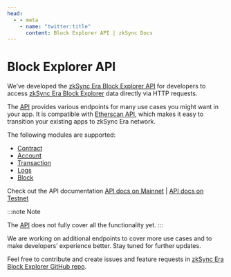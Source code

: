 ```yaml
---
head:
  - - meta
    - name: "twitter:title"
      content: Block Explorer API | zkSync Docs
---
```


# Block Explorer API

We’ve developed the [zkSync Era Block Explorer API](https://block-explorer-api.mainnet.zksync.io/docs) for developers to access [zkSync Era Block Explorer](https://explorer.zksync.io/) data directly via HTTP requests.

The [API](https://block-explorer-api.mainnet.zksync.io/docs) provides various endpoints for many use cases you might want in your app. It is compatible with [Etherscan API](https://docs.etherscan.io/), which makes it easy to transition your existing apps to zkSync Era network.

The following modules are supported:

- [Contract](https://block-explorer-api.mainnet.zksync.io/docs#/Contract%20API)
- [Account](https://block-explorer-api.mainnet.zksync.io/docs#/Account%20API)
- [Transaction](https://block-explorer-api.mainnet.zksync.io/docs#/Transaction%20API)
- [Logs](https://block-explorer-api.mainnet.zksync.io/docs#/Logs%20API)
- [Block](https://block-explorer-api.mainnet.zksync.io/docs#/Block%20API)

Check out the API documentation [API docs on Mainnet](https://block-explorer-api.mainnet.zksync.io/docs) | [API docs on Testnet](https://block-explorer-api.testnets.zksync.dev/docs)

:::note Note

The [API](https://block-explorer-api.mainnet.zksync.io/docs) does not fully cover all the functionality yet.
:::

We are working on additional endpoints to cover more use cases and to make developers’ experience better. Stay tuned for further updates.

Feel free to contribute and create issues and feature requests in [zkSync Era Block Explorer GitHub repo](https://github.com/matter-labs/block-explorer).
